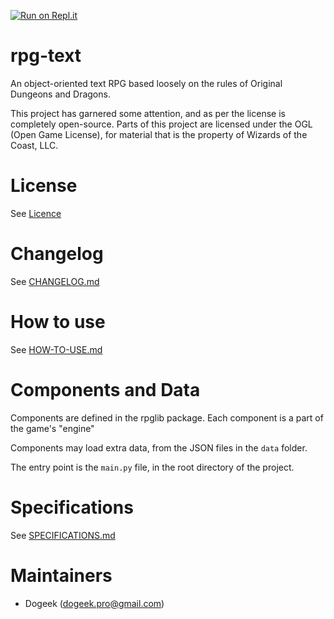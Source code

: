 [![Run on Repl.it](https://repl.it/badge/github/Dogeek/rpg-text)](https://repl.it/github/Dogeek/rpg-text)

# rpg-text
 An object-oriented text RPG based loosely on the rules of Original Dungeons and Dragons.

 This project has garnered some attention, and as per the license is completely open-source. Parts of this project are licensed under the OGL (Open Game License), for material that is
 the property of Wizards of the Coast, LLC.

# License

See [Licence](LICENSE)

# Changelog

See [CHANGELOG.md](docs/CHANGELOG.md)

# How to use

See [HOW-TO-USE.md](docs/HOW-TO-USE.md)

# Components and Data

Components are defined in the rpglib package. Each component is a part of the game's "engine"

Components may load extra data, from the JSON files in the `data` folder.

The entry point is the `main.py` file, in the root directory of the project.

# Specifications

See [SPECIFICATIONS.md](docs/specifications.md)

# Maintainers

- Dogeek (dogeek.pro@gmail.com)
